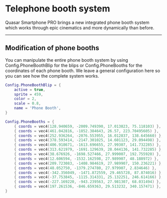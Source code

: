 # Telephone booth system

Quasar Smartphone PRO brings a new integrated phone booth system which works through epic cinematics and more dynamically than before.

***

## **Modification of phone booths**

You can manipulate the entire phone booth system by using Config.PhoneBoothBlip for the blips or Config.PhoneBooths for the coordinates of each phone booth. We leave a general configuration here so you can see how the complete system works.

```lua
Config.PhoneBoothBlip = {
    active = true,
    sprite = 459,
    color = 2,
    scale = 0.8,
    name = 'Phone Booth',
}

Config.PhoneBooths = {
    { coords = vec4(128.940659, -2009.749390, 17.013823, 75.118103) },
    { coords = vec4(461.042816, -1852.384643, 26.57, 223.70495605) },
    { coords = vec4(252.936264, -2076.553955, 16.012837, 138.645660) },
    { coords = vec4(378.593414, -2147.301025, 14.601123, 29.094498) },
    { coords = vec4(406.918671, -1613.696655, 27.99307, 141.732285) },
    { coords = vec4(313.621979, -1691.129639, 28.044136, 141.732285) },
    { coords = vec4(38.676926, -1698.527466, 27.999007, 192.755920) },
    { coords = vec4(12.606594, -1532.162598, 27.989907, 48.188972) },
    { coords = vec4(209.723083, -1408.984619, 27.989907, 150.236221) },
    { coords = vec4(48.052750, -1379.274780, 27.979907, 2.834646) },
    { coords = vec4(-342.356049, -1471.872559, 29.465728, 87.874016) },
    { coords = vec4(-37.753845, -1115.314331, 25.132251, 246.614166) },
    { coords = vec4(-227.169220, -943.239563, 27.981307, 68.031494) },
    { coords = vec4(197.261536, -846.659363, 29.513232, 340.157471) },
}
```
